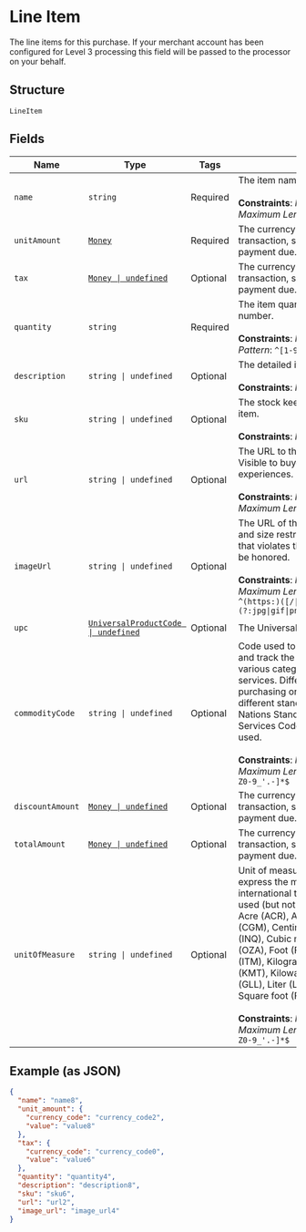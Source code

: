 
# Line Item

The line items for this purchase. If your merchant account has been configured for Level 3 processing this field will be passed to the processor on your behalf.

## Structure

`LineItem`

## Fields

| Name | Type | Tags | Description |
|  --- | --- | --- | --- |
| `name` | `string` | Required | The item name or title.<br><br>**Constraints**: *Minimum Length*: `1`, *Maximum Length*: `127` |
| `unitAmount` | [`Money`](../../doc/models/money.md) | Required | The currency and amount for a financial transaction, such as a balance or payment due. |
| `tax` | [`Money \| undefined`](../../doc/models/money.md) | Optional | The currency and amount for a financial transaction, such as a balance or payment due. |
| `quantity` | `string` | Required | The item quantity. Must be a whole number.<br><br>**Constraints**: *Maximum Length*: `10`, *Pattern*: `^[1-9][0-9]{0,9}$` |
| `description` | `string \| undefined` | Optional | The detailed item description.<br><br>**Constraints**: *Maximum Length*: `127` |
| `sku` | `string \| undefined` | Optional | The stock keeping unit (SKU) for the item.<br><br>**Constraints**: *Maximum Length*: `127` |
| `url` | `string \| undefined` | Optional | The URL to the item being purchased. Visible to buyer and used in buyer experiences.<br><br>**Constraints**: *Minimum Length*: `1`, *Maximum Length*: `2048` |
| `imageUrl` | `string \| undefined` | Optional | The URL of the item's image. File type and size restrictions apply. An image that violates these restrictions will not be honored.<br><br>**Constraints**: *Minimum Length*: `1`, *Maximum Length*: `2048`, *Pattern*: `^(https:)([/\|.\|\w\|\s\|-])*\.(?:jpg\|gif\|png\|jpeg\|JPG\|GIF\|PNG\|JPEG)` |
| `upc` | [`UniversalProductCode \| undefined`](../../doc/models/universal-product-code.md) | Optional | The Universal Product Code of the item. |
| `commodityCode` | `string \| undefined` | Optional | Code used to classify items purchased and track the total amount spent across various categories of products and services. Different corporate purchasing organizations may use different standards, but the United Nations Standard Products and Services Code (UNSPSC) is frequently used.<br><br>**Constraints**: *Minimum Length*: `1`, *Maximum Length*: `12`, *Pattern*: `^[a-zA-Z0-9_'.-]*$` |
| `discountAmount` | [`Money \| undefined`](../../doc/models/money.md) | Optional | The currency and amount for a financial transaction, such as a balance or payment due. |
| `totalAmount` | [`Money \| undefined`](../../doc/models/money.md) | Optional | The currency and amount for a financial transaction, such as a balance or payment due. |
| `unitOfMeasure` | `string \| undefined` | Optional | Unit of measure is a standard used to express the magnitude of a quantity in international trade. Most commonly used (but not limited to) examples are: Acre (ACR), Ampere (AMP), Centigram (CGM), Centimetre (CMT), Cubic inch (INQ), Cubic metre (MTQ), Fluid ounce (OZA), Foot (FOT), Hour (HUR), Item (ITM), Kilogram (KGM), Kilometre (KMT), Kilowatt (KWT), Liquid gallon (GLL), Liter (LTR), Pounds (LBS), Square foot (FTK).<br><br>**Constraints**: *Minimum Length*: `1`, *Maximum Length*: `12`, *Pattern*: `^[a-zA-Z0-9_'.-]*$` |

## Example (as JSON)

```json
{
  "name": "name8",
  "unit_amount": {
    "currency_code": "currency_code2",
    "value": "value8"
  },
  "tax": {
    "currency_code": "currency_code0",
    "value": "value6"
  },
  "quantity": "quantity4",
  "description": "description8",
  "sku": "sku6",
  "url": "url2",
  "image_url": "image_url4"
}
```


